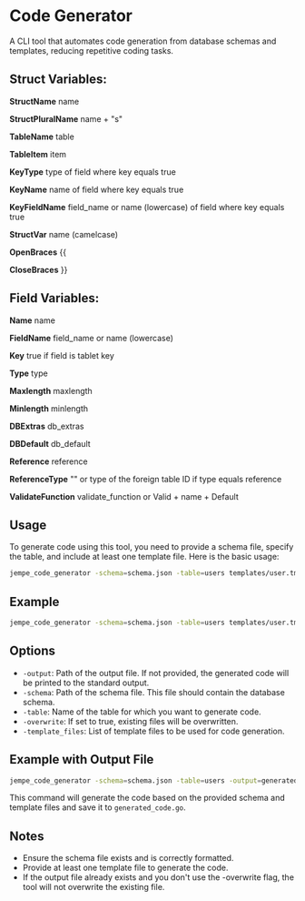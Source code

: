 # Code Generator
A CLI tool that automates code generation from database schemas and templates, reducing repetitive coding tasks.

## Struct Variables:

**StructName**		name

**StructPluralName**	name + "s"

**TableName**		table

**TableItem**		item

**KeyType**			type of field where key equals true

**KeyName**			name of field where key equals true

**KeyFieldName**		field_name or name (lowercase) of field where key equals true

**StructVar**		name (camelcase)

**OpenBraces**		{{

**CloseBraces**		}}

## Field Variables:

**Name**			name

**FieldName**		field_name or name (lowercase)

**Key**			true if field is tablet key

**Type**			type

**Maxlength**		maxlength

**Minlength**		minlength

**DBExtras**		db_extras

**DBDefault**		db_default

**Reference**		reference

**ReferenceType**		"" or type of the foreign table ID if type equals reference

**ValidateFunction**	validate_function or Valid + name + Default 

## Usage

To generate code using this tool, you need to provide a schema file, specify the table, and include at least one template file. Here is the basic usage:

```sh
jempe_code_generator -schema=schema.json -table=users templates/user.tmpl
```

## Example
```sh
jempe_code_generator -schema=schema.json -table=users templates/user.tmpl
```

## Options

- `-output`: Path of the output file. If not provided, the generated code will be printed to the standard output.
- `-schema`: Path of the schema file. This file should contain the database schema.
- `-table`: Name of the table for which you want to generate code.
- `-overwrite`: If set to true, existing files will be overwritten.
- `-template_files`: List of template files to be used for code generation.

## Example with Output File
```sh
jempe_code_generator -schema=schema.json -table=users -output=generated_code.go templates/user.tmpl
```

This command will generate the code based on the provided schema and template files and save it to `generated_code.go`.

## Notes

- Ensure the schema file exists and is correctly formatted.
- Provide at least one template file to generate the code.
- If the output file already exists and you don't use the -overwrite flag, the tool will not overwrite the existing file.

